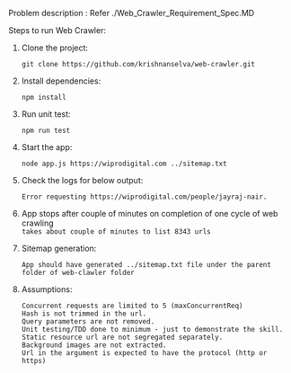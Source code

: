 Problem description : Refer ./Web_Crawler_Requirement_Spec.MD 

Steps to run Web Crawler:

1. Clone the project:

    `git clone https://github.com/krishnanselva/web-crawler.git`

2. Install dependencies:

   `npm install`

3. Run unit test:

   `npm run test`   

4. Start the app:
   
   `node app.js https://wiprodigital.com ../sitemap.txt`

5. Check the logs for below output:

    `Error requesting https://wiprodigital.com/people/jayraj-nair.`

6. App stops after couple of minutes on completion of one cycle of web crawling   
  `takes about couple of minutes to list 8343 urls`

7. Sitemap generation:

    `App should have generated ../sitemap.txt file under the parent folder of web-clawler folder`

8. Assumptions:
    ```Unreachable url are logged in console.
    Concurrent requests are limited to 5 (maxConcurrentReq)
    Hash is not trimmed in the url.
    Query parameters are not removed.
    Unit testing/TDD done to minimum - just to demonstrate the skill.
    Static resource url are not segregated separately.
    Background images are not extracted.
    Url in the argument is expected to have the protocol (http or https)